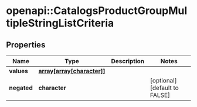 # openapi::CatalogsProductGroupMultipleStringListCriteria


## Properties
Name | Type | Description | Notes
------------ | ------------- | ------------- | -------------
**values** | [**array[array[character]]**](array.md) |  | 
**negated** | **character** |  | [optional] [default to FALSE] 


